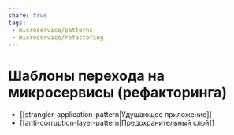 ```yaml
---
share: true
tags:
 - microservice/patterns
 - microservice/refactoring
---
```

# Шаблоны перехода на микросервисы (рефакторинга)
- [[strangler-application-pattern|Удушающее приложение]]
- [[anti-corruption-layer-pattern|Предохранительный слой]]